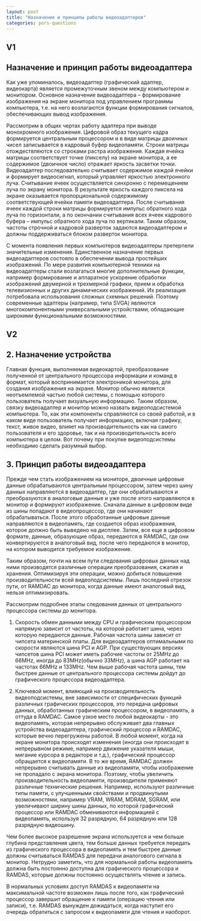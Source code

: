 ```yaml
---
layout: post
title: "Назначение и принципы работы видеоадаптеров"
categories: pors-questions
---
```


## V1

## Назначение и принцип работы видеоадаптера

Как уже упоминалось, видеоадаптер (графический адаптер, видеокарта) является промежуточным звеном между компьютером и монитором. Основное назначение видеоадаптера – формирование изображения на экране монитора под управлением программы компьютера, т.е. на него возлагаются функции формирования сигналов, обеспечивающих вывод изображения.

Рассмотрим в общих чертах работу адаптера при выводе монохромного изображения. Цифровой образ текущего кадра формируется центральным процессором и в виде матрицы двоичных чисел записывается в кадровый буфер видеопамяти. Строки матрицы отождествляются со строками растра изображения. Каждая ячейка матрицы соответствует точке (пикселу) на экране монитора, а ее содержимое (двоичное число) отражает яркость засветки точки. Видеоадаптер последовательно считывает содержимое каждой ячейки и формирует видеосигнал, который управляет яркостью электронного луча. Считывание ячеек осуществляется синхронно с перемещением луча по экрану монитора. В результате яркость каждого пиксела на экране оказывается пропорциональной содержимому соответствующей ячейки памяти видеоадаптера. После считывания ячеек каждой строки матрицы формируется импульс обратного хода луча по горизонтали, а по окончании считывания всех ячеек кадрового буфера – импульс обратного хода луча по вертикали. Таким образом, частоты строчной и кадровой разверток задаются видеоадаптером и должны поддерживаться блоком разверток монитора.

С момента появления первых компьютеров видеоадаптеры претерпели значительные изменения. Единственное назначение первых видеоадаптеров состояло в обеспечении вывода простейших изображений. По мере развития компьютерной техники на видеоадаптеры стали возлагаться многие дополнительные функции, например формирование и аппаратное ускорение обработки изображений двумерной и трехмерной графики, прием и обработка телевизионных и других динамических изображений. Их реализация потребовала использования сложных схемных решений. Поэтому современные адаптеры (например, типа SVGA) являются многокомпонентными универсальными устройствами, обладающие широкими функциональными возможностями.

## V2

## 2. Назначение устройства

Главная функция, выполняемая видеокартой, преобразование полученной от центрального процессора информации и команд в формат, который воспринимается электроникой монитора, для создания изображения на экране. Монитор обычно является неотъемлемой частью любой системы, с помощью которого пользователь получает визуальную информацию. Таким образом, связку видеоадаптер и монитор можно назвать видеоподсистемой компьютера. То, как эти компоненты справляются со своей работой, и в каком виде пользователь получает информацию, включая графику, текст, живое видео, влияет на производительность как на самого пользователя и его здоровье, так и на производительность всего компьютера в целом. Вот почему при покупке видеоподсистемы необходимо сделать разумный выбор.

## 3. Принцип работы видеоадаптера

Прежде чем стать изображением на мониторе, двоичные цифровые данные обрабатываются центральным процессором, затем через шину данных направляются в видеоадаптер, где они обрабатываются и преобразуются в аналоговые данные и уже после этого направляются в монитор и формируют изображение. Сначала данные в цифровом виде из шины попадают в видеопроцессор, где они начинают обрабатываться. После этого обработанные цифровые данные направляются в видеопамять, где создается образ изображения, которое должно быть выведено на дисплее. Затем, все еще в цифровом формате, данные, образующие образ, передаются в RAMDAC, где они конвертируются в аналоговый вид, после чего передаются в монитор, на котором выводится требуемое изображение.

Таким образом, почти на всем пути следования цифровых данных над ними производятся различные операции преобразования, сжатия и хранения. Оптимизируя эти операции, можно добиться повышения производительности всей видеоподсистемы. Лишь последний отрезок пути, от RAMDAC до монитора, когда данные имеют аналоговый вид, нельзя оптимизировать.

Рассмотрим подробнее этапы следования данных от центрального процессора системы до монитора.

1. Скорость обмен данными между CPU и графическим процессором напрямую зависит от частоты, на которой работает шина, через которую передаются данные. Рабочая частота шины зависит от чипсета материнской платы. Для видеоадаптеров оптимальными по скорости являются шина PCI и AGP. При существующих версиях чипсетов шина PCI может иметь рабочие частоты от 25MHz до 66MHz, иногда до 83MHz(обычно 33MHz), а шина AGP работает на частотах 66MHz и 133MHz. Чем выше рабочая частота шины, тем быстрее данные от центрального процессора системы дойдут до графического процессора видеоадаптера.

2. Ключевой момент, влияющий на производительность видеоподсистемы, вне зависимости от специфических функций различных графических процессоров, это передача цифровых данных, обработанных графическим процессором, в видеопамять, а оттуда в RAMDAC. Самое узкое место любой видеокарты - это видеопамять, которая непрерывно обслуживает два главных устройства видеоадаптера, графический процессор и RAMDAC, которые вечно перегружены работой. В любой момент, когда на экране монитора происходят изменения (иногда они происходят в непрерывном режиме, например движение указателя мыши, мигание курсора в редакторе и т.д.), графический процессор обращается к видеопамяти. В то же время, RAMDAC должен непрерывно считывать данные из видеопамяти, чтобы изображение не пропадало с экрана монитора. Поэтому, чтобы увеличить производительность видеопамяти, производители применяют различные технические решения. Например, используют различные типы памяти, с улучшенными свойствами и продвинутыми возможностями, например VRAM, WRAM, MDRAM, SGRAM, или увеличивают ширину шины данных, по которой графический процессор или RAMDAC обмениваются информацией с видеопамять, используя 32 разрядную, 64 разрядную или 128 разрядную видеошину.

Чем более высокое разрешение экрана используется и чем больше глубина представления цвета, тем больше данных требуется передать из графического процессора в видеопамять и тем быстрее данные должны считываться RAMDAS для передачи аналогового сигнала в монитор. Нетрудно заметить, что для нормальной работы видеопамять должна быть постоянно доступна для графического процессора и RAMDAS, которые должны постоянно осуществлять чтение и запись.

В нормальных условиях доступ RAMDAS к видеопамяти на максимальной частоте возможен лишь после того, как графический процессор завершит обращение к памяти (операцию чтения или записи), т.е. RAMDAS вынужден дожидаться, когда наступит его очередь обратиться с запросом к видеопамяти для чтения и наоборот. 
